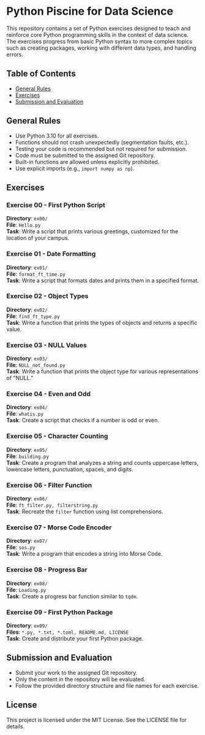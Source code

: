 # Python Piscine for Data Science

This repository contains a set of Python exercises designed to teach and reinforce core Python programming skills in the context of data science. The exercises progress from basic Python syntax to more complex topics such as creating packages, working with different data types, and handling errors.

## Table of Contents

- [General Rules](#general-rules)
- [Exercises](#exercises)
- [Submission and Evaluation](#submission-and-evaluation)

## General Rules

- Use Python 3.10 for all exercises.
- Functions should not crash unexpectedly (segmentation faults, etc.).
- Testing your code is recommended but not required for submission.
- Code must be submitted to the assigned Git repository.
- Built-in functions are allowed unless explicitly prohibited.
- Use explicit imports (e.g., `import numpy as np`).

## Exercises

### Exercise 00 - First Python Script
**Directory**: `ex00/`  
**File**: `Hello.py`  
**Task**: Write a script that prints various greetings, customized for the location of your campus.

### Exercise 01 - Date Formatting
**Directory**: `ex01/`  
**File**: `format_ft_time.py`  
**Task**: Write a script that formats dates and prints them in a specified format.

### Exercise 02 - Object Types
**Directory**: `ex02/`  
**File**: `find_ft_type.py`  
**Task**: Write a function that prints the types of objects and returns a specific value.

### Exercise 03 - NULL Values
**Directory**: `ex03/`  
**File**: `NULL_not_found.py`  
**Task**: Write a function that prints the object type for various representations of "NULL."

### Exercise 04 - Even and Odd
**Directory**: `ex04/`  
**File**: `whatis.py`  
**Task**: Create a script that checks if a number is odd or even.

### Exercise 05 - Character Counting
**Directory**: `ex05/`  
**File**: `building.py`  
**Task**: Create a program that analyzes a string and counts uppercase letters, lowercase letters, punctuation, spaces, and digits.

### Exercise 06 - Filter Function
**Directory**: `ex06/`  
**File**: `ft_filter.py, filterstring.py`  
**Task**: Recreate the `filter` function using list comprehensions.

### Exercise 07 - Morse Code Encoder
**Directory**: `ex07/`  
**File**: `sos.py`  
**Task**: Write a program that encodes a string into Morse Code.

### Exercise 08 - Progress Bar
**Directory**: `ex08/`  
**File**: `Loading.py`  
**Task**: Create a progress bar function similar to `tqdm`.

### Exercise 09 - First Python Package
**Directory**: `ex09/`  
**Files**: `*.py, *.txt, *.toml, README.md, LICENSE`  
**Task**: Create and distribute your first Python package.

## Submission and Evaluation

- Submit your work to the assigned Git repository.
- Only the content in the repository will be evaluated.
- Follow the provided directory structure and file names for each exercise.

## License

This project is licensed under the MIT License. See the LICENSE file for details.
